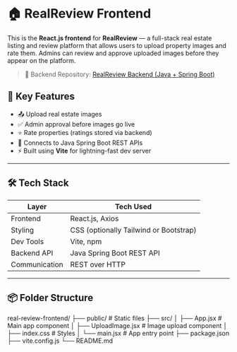 # 🏠 RealReview Frontend

This is the **React.js frontend** for **RealReview** — a full-stack real estate listing and review platform that allows users to upload property images and rate them. Admins can review and approve uploaded images before they appear on the platform.

> 🔗 Backend Repository: [RealReview Backend (Java + Spring Boot)](https://github.com/ashoka66/RealReview)



## 🚀 Key Features

- 📤 Upload real estate images
- ✅ Admin approval before images go live
- ⭐ Rate properties (ratings stored via backend)
- 🔗 Connects to Java Spring Boot REST APIs
- ⚡ Built using **Vite** for lightning-fast dev server

---

## 🛠️ Tech Stack

| Layer         | Tech Used                                |
|---------------|----------------------------------        |
| Frontend      | React.js, Axios                          |
| Styling       | CSS (optionally Tailwind or Bootstrap)   |
| Dev Tools     | Vite, npm                                |
| Backend API   | Java Spring Boot REST API                |
| Communication | REST over HTTP                           |

---

## 📦 Folder Structure
real-review-frontend/
├── public/ # Static files
├── src/
│ ├── App.jsx # Main app component
│ ├── UploadImage.jsx # Image upload component
│ ├── index.css # Styles
│ └── main.jsx # App entry point
├── package.json
├── vite.config.js
└── README.md

